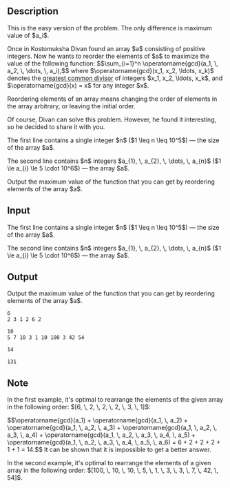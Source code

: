 ## Description

<div><p><span class="tex-font-style-bf">This is the easy version of the problem. The only difference is maximum value of $a_i$.</span></p><p>Once in <span class="tex-font-style-it">Kostomuksha</span> <span class="tex-font-style-it">Divan</span> found an array $a$ consisting of positive integers. Now he wants to reorder the elements of $a$ to maximize the value of the following function: $$\sum_{i=1}^n \operatorname{gcd}(a_1, \, a_2, \, \dots, \, a_i),$$ where $\operatorname{gcd}(x_1, x_2, \ldots, x_k)$ denotes the <a href="https://en.wikipedia.org/wiki/Greatest_common_divisor">greatest common divisor</a> of integers $x_1, x_2, \ldots, x_k$, and $\operatorname{gcd}(x) = x$ for any integer $x$.</p><p>Reordering elements of an array means changing the order of elements in the array arbitrary, or leaving the initial order.</p><p>Of course, <span class="tex-font-style-it">Divan</span> can solve this problem. However, he found it interesting, so he decided to share it with you.</p></div><div class="input-specification"><p>The first line contains a single integer $n$ ($1 \leq n \leq 10^5$) — the size of the array $a$.</p><p>The second line contains $n$ integers $a_{1}, \, a_{2}, \, \dots, \, a_{n}$ ($1 \le a_{i} \le 5 \cdot 10^6$) — the array $a$.</p></div><div class="output-specification"><p>Output the maximum value of the function that you can get by reordering elements of the array $a$.</p></div>

## Input

<p>The first line contains a single integer $n$ ($1 \leq n \leq 10^5$) — the size of the array $a$.</p><p>The second line contains $n$ integers $a_{1}, \, a_{2}, \, \dots, \, a_{n}$ ($1 \le a_{i} \le 5 \cdot 10^6$) — the array $a$.</p>

## Output

<p>Output the maximum value of the function that you can get by reordering elements of the array $a$.</p>





```input1
6
2 3 1 2 6 2
```




```input2
10
5 7 10 3 1 10 100 3 42 54
```




```output1
14
```




```output2
131
```



## Note

<p>In the first example, it's optimal to rearrange the elements of the given array in the following order: $[6, \, 2, \, 2, \, 2, \, 3, \, 1]$:</p><p>$$\operatorname{gcd}(a_1) + \operatorname{gcd}(a_1, \, a_2) + \operatorname{gcd}(a_1, \, a_2, \, a_3) + \operatorname{gcd}(a_1, \, a_2, \, a_3, \, a_4) + \operatorname{gcd}(a_1, \, a_2, \, a_3, \, a_4, \, a_5) + \operatorname{gcd}(a_1, \, a_2, \, a_3, \, a_4, \, a_5, \, a_6) = 6 + 2 + 2 + 2 + 1 + 1 = 14.$$ It can be shown that it is impossible to get a better answer.</p><p>In the second example, it's optimal to rearrange the elements of a given array in the following order: $[100, \, 10, \, 10, \, 5, \, 1, \, 3, \, 3, \, 7, \, 42, \, 54]$.</p>

